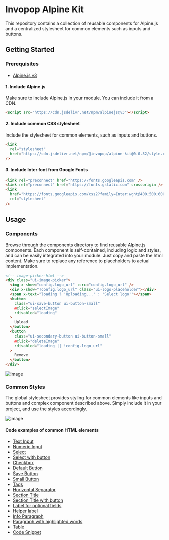 # Invopop Alpine Kit

This repository contains a collection of reusable components for Alpine.js and a centralized stylesheet for common elements such as inputs and buttons.

## Getting Started

### Prerequisites

- [Alpine.js v3](https://github.com/alpinejs/alpine)

#### 1. Include Alpine.js

Make sure to include Alpine.js in your module. You can include it from a CDN.

```html
<script src="https://cdn.jsdelivr.net/npm/alpinejs@v3"></script>
```

#### 2. Include common CSS stylesheet

Include the stylesheet for common elements, such as inputs and buttons.

```html
<link
  rel="stylesheet"
  href="https://cdn.jsdelivr.net/npm/@invopop/alpine-kit@0.0.32/style.css"
/>
```

#### 3. Include Inter font from Google Fonts

```html
<link rel="preconnect" href="https://fonts.googleapis.com" />
<link rel="preconnect" href="https://fonts.gstatic.com" crossorigin />
<link
  href="https://fonts.googleapis.com/css2?family=Inter:wght@400;500;600&display=swap"
  rel="stylesheet"
/>
```

## Usage

### Components

Browse through the components directory to find reusable Alpine.js components. Each component is self-contained, including logic and styles, and can be easily integrated into your module. Just copy and paste the html content. Make sure to replace any reference to placeholders to actual implementation.

```html
<!-- image-picker-html -->
<div class="ui-image-picker">
  <img x-show="config.logo_url" :src="config.logo_url" />
  <div x-show="!config.logo_url" class="ui-logo-placeholder"></div>
  <span x-text="loading ? 'Uploading...' : 'Select logo'"></span>
  <button
    class="ui-save-button ui-button-small"
    @click="selectImage"
    :disabled="loading"
  >
    Upload
  </button>
  <button
    class="ui-secondary-button ui-button-small"
    @click="deleteImage"
    :disabled="loading || !config.logo_url"
  >
    Remove
  </button>
</div>
```

![image](https://github.com/invopop/alpine-kit/assets/12644599/475d4bc2-0d44-418d-9b76-e159bc034f91)

### Common Styles

The global stylesheet provides styling for common elements like inputs and buttons and complex component described above. Simply include it in your project, and use the styles accordingly.

![image](https://github.com/invopop/alpine-kit/assets/12644599/fca008f2-538c-4817-ad7a-e99dea459dc7)

#### Code examples of common HTML elements

- [Text Input](https://codepen.io/javiermartinez/pen/ZEdYXLr)
- [Numeric Input](https://codepen.io/javiermartinez/pen/bGPNoEe)
- [Select](https://codepen.io/javiermartinez/pen/mdZyByN)
- [Select with button](https://codepen.io/javiermartinez/pen/XWwvaxy)
- [Checkbox](https://codepen.io/javiermartinez/pen/NWZPapd)
- [Default Button](https://codepen.io/javiermartinez/pen/bGPNorg)
- [Save Button](https://codepen.io/javiermartinez/pen/rNEaGGK)
- [Small Button](https://codepen.io/javiermartinez/pen/MWMYEOQ)
- [Tags](https://codepen.io/javiermartinez/pen/mdZyBwy)
- [Horizontal Separator](https://codepen.io/javiermartinez/pen/LYKEzeo)
- [Section Title](https://codepen.io/javiermartinez/pen/jOjEGzG)
- [Section Title with button](https://codepen.io/javiermartinez/pen/vYqEerO)
- [Label for optional fields](https://codepen.io/javiermartinez/pen/BagyvyG)
- [Helper label](https://codepen.io/javiermartinez/pen/RwzNLyW)
- [Info Paragraph](https://codepen.io/javiermartinez/pen/MWMYZWW)
- [Paragraph with highlighted words](https://codepen.io/javiermartinez/pen/dyBPVjb)
- [Table](https://codepen.io/javiermartinez/pen/MWMYEBG)
- [Code Snippet](https://codepen.io/javiermartinez/pen/YzoPrJX)
